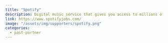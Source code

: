 ```yaml
---
title: "Spotify"
description: Digital music service that gives you access to millions of songs
link: https://www.spotifyjobs.com/
image: "/assets/img/supporters/spotify.png"
categories:
  - past-partner
---
```

